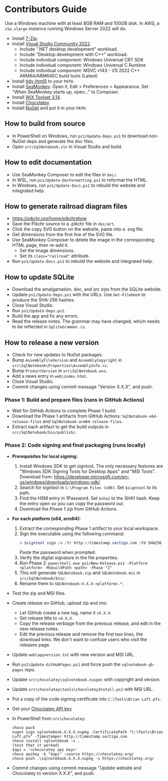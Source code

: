 # Contributors Guide

Use a Windows machine with at least 8GB RAM and 100GB disk.
In AWS, a `c5a.xlarge` instance running Windows Server 2022 will do.

- Install [7-Zip](https://www.7-zip.org/).
- Install [Visual Studio Community 2022](https://visualstudio.microsoft.com/vs/).
    - Include ".NET desktop development" workload.
    - Include "Desktop development with C++" workload.
    - Include individual component: Windows Universal CRT SDK
    - Include individual component: Windows Universal C Runtime
    - Include individual component: MSVC v143 - VS 2022 C++ ARM64/ARM64EC build tools (Latest)
- Install [tidy-html5](https://github.com/htacg/tidy-html5) to your `PATH`.
- Install [SeaMonkey](https://www.seamonkey-project.org/releases/). Open it, Edit > Preferences > Appearance. Set "When SeaMonkey starts up, open..." to Composer.
- Install [WiX Toolset 3.14](https://github.com/wixtoolset/wix3/releases).
- Install [Chocolatey](https://chocolatey.org/install).
- Install [NuGet](https://www.nuget.org/downloads) and put it in your `PATH`.

## How to build from source

- In PowerShell on Windows, run `ps1/Update-Deps.ps1` to download non-NuGet deps and generate the doc files.
- Open `src\SqlNotebook.sln` in Visual Studio and build.

## How to edit documentation

- Use SeaMonkey Composer to edit the files in `doc/`.
- In WSL, run `ps1/Update-DocFormatting.ps1` to reformat the HTML.
- In Windows, run `ps1/Update-Docs.ps1` to rebuild the website and integrated help.

## How to generate railroad diagram files

- https://pikchr.org/home/pikchrshow
- Save the Pikchr source to a .pikchr file in `doc/art`.
- Click the copy SVG button on the website, paste into a .svg file.
- Get dimensions from the first line of the SVG file.
- Use SeaMonkey Composer to delete the image in the corresponding HTML page, then re-add it.
    - Set the image dimensions.
    - Set its `class="railroad"` attribute.
- Run `ps1/Update-Docs.ps1` to rebuild the website and integrated help.

## How to update SQLite

- Download the amalgamation, doc, and src zips from the SQLite website.
- Update `ps1/Update-Deps.ps1` with the URLs. Use `Get-FileHash` to produce the SHA-256 hashes.
- Close Visual Studio.
- Run `ps1/Update-Deps.ps1`.
- Build the app and fix any errors.
- Read the release notes. The grammar may have changed, which needs to be reflected in `SqliteGrammar.cs`.

## How to release a new version

- Check for new updates to NuGet packages.
- Bump `AssemblyFileVersion` and `AssemblyCopyright` in `src\SqlNotebook\Properties\AssemblyInfo.cs`.
- Bump `ProductVersion` in `src\SqlNotebook.wxs`.
- Add a news entry in `web\index.html`.
- Close Visual Studio.
- Commit changes using commit message "Version X.X.X", and push.

### Phase 1: Build and prepare files (runs in GitHub Actions)
- Wait for GitHub Actions to complete Phase 1 build.
- Download the Phase 1 artifacts from GitHub Actions: `SqlNotebook-x64-release-files` and `SqlNotebook-arm64-release-files`.
- Extract each artifact to get the build outputs in `src/SqlNotebook/bin/publish/`.

### Phase 2: Code signing and final packaging (runs locally)
- **Prerequisites for local signing:**
  1. Install Windows SDK to get signtool. The only necessary features are "Windows SDK Signing Tools for Desktop Apps" and "MSI Tools". Download from: https://developer.microsoft.com/en-us/windows/downloads/windows-sdk/
  2. Search for signtool in `C:\Program Files (x86)`. Set `$signtool` to its path.
  3. Find the HSM entry in 1Password. Set `$sha1` to the SHA1 hash. Keep the entry open so you can copy the password out.
  4. Download the Phase 1 zip from GitHub Actions.

- **For each platform (x64, arm64):**
  1. Extract the corresponding Phase 1 artifact to your local workspace.
  2. Sign the executable using the following command:
     ```powershell
     & $signtool sign /v /tr http://timestamp.sectigo.com /fd SHA256 /td SHA256 /sha1 $sha1 SqlNotebook.exe
     ```
     Paste the password when prompted.
  3. Verify the digital signature in the file properties.
  4. Run Phase 2: `powershell.exe ps1/New-Release.ps1 -Platform <platform> -MsbuildPath <path> -Phase "2"`
  5. This will generate `SQLNotebook.zip` and `SQLNotebook.msi` in `src/SqlNotebook/bin/`.
  6. Rename them to `SQLNotebook-X.X.X-<platform>.*`.

- Test the zip and MSI files.
- Create release on GitHub, upload zip and msi.
    - Let GitHub create a new tag, name it `vX.X.X`.
    - Set release title to `vX.X.X`.
    - Copy the release verbiage from the previous release, and edit in the new release notes.
    - Edit the previous release and remove the first two lines, the download links. We don't want to confuse users who visit the releases page.
- Update `web\appversion.txt` with new version and MSI URL.
- Run `ps1\Update-GitHubPages.ps1` and force push the `sqlnotebook-gh-pages` repo.
- Update `src\chocolatey\sqlnotebook.nuspec` with copyright and version.
- Update `src\chocolatey\tools\chocolateyInstall.ps1` with MSI URL.
- Put a copy of the code signing certificate into `C:\Tools\Brian Luft.pfx`.
- Get your [Chocolatey API key](https://community.chocolatey.org/account).
- In PowerShell from `src\chocolatey`:
    ```
    choco pack
    nuget sign sqlnotebook.X.X.X.nupkg -CertificatePath "C:\Tools\Brian Luft.pfx" -Timestamper http://timestamp.sectigo.com
    choco install sqlnotebook -s .
    (test that it worked)
    $api = '<chocolatey api key>'
    choco apikey -k "$api" -source https://chocolatey.org/
    choco push .\sqlnotebook.X.X.X.nupkg -s https://chocolatey.org/
    ```
- Commit changes using commit message "Update website and Chocolatey to version X.X.X", and push.
